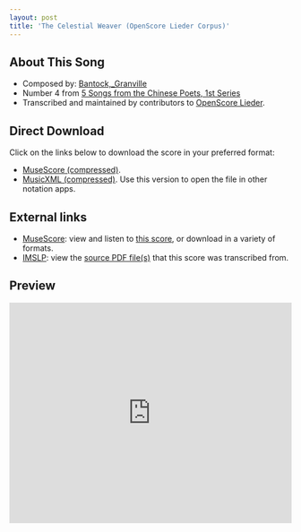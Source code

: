 ```yaml
---
layout: post
title: 'The Celestial Weaver (OpenScore Lieder Corpus)'
---
```


## About This Song

- Composed by: [Bantock,_Granville](https://fourscoreandmore.org/openscore/lieder/Bantock,_Granville)
- Number 4 from [5 Songs from the Chinese Poets, 1st Series](https://fourscoreandmore.org/openscore/lieder/Bantock,_Granville/5_Songs_from_the_Chinese_Poets,_1st_Series)
- Transcribed and maintained by contributors to [OpenScore Lieder].

[OpenScore Lieder]: https://musescore.com/openscore-lieder-corpus

## Direct Download

Click on the links below to download the score in your preferred format:
- [MuseScore (compressed)](https://github.com/openscore/lieder/blob/main/scores/Bantock,_Granville/5_Songs_from_the_Chinese_Poets,_1st_Series/4_The_Celestial_Weaver/lc6211559.mscz?raw=true).
- [MusicXML (compressed)](https://github.com/openscore/lieder/blob/main/scores/Bantock,_Granville/5_Songs_from_the_Chinese_Poets,_1st_Series/4_The_Celestial_Weaver/lc6211559.mxl?raw=true). Use this version to open the file in other notation apps.

## External links

- [MuseScore]: view and listen to [this score][MuseScore], or download in a variety of formats.
- [IMSLP]: view the [source PDF file(s)][IMSLP] that this score was transcribed from.

[MuseScore]: https://musescore.com/score/6211559
[IMSLP]: https://imslp.org/wiki/Special:ReverseLookup/236270

## Preview

<iframe width="100%" height="394" src="https://musescore.com/openscore-lieder-corpus/scores/6211559/embed" frameborder="0" allowfullscreen allow="autoplay; fullscreen"></iframe>
